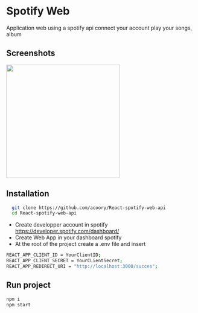 # Spotify Web

Application web using a spotify api connect your account play your songs, album

## Screenshots

<img src="https://i.ibb.co/zJJndBc/ezgif-com-gif-maker.gif" width="300"/>

## Installation

```bash
  git clone https://github.com/acoory/React-spotify-web-api
  cd React-spotify-web-api
```

- Create developper account in spotify https://developer.spotify.com/dashboard/
- Create Web App in your dashboard spotify
- At the root of the project create a .env file and insert

```bash
REACT_APP_CLIENT_ID = YourClientID;
REACT_APP_CLIENT_SECRET = YourCLientSecret;
REACT_APP_REDIRECT_URI = "http://localhost:3000/succes";
```

## Run project

```bash
npm i
npm start
```

